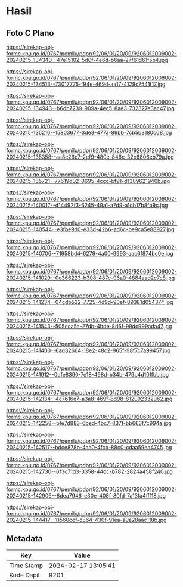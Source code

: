 # Hasil

## Foto C Plano

https://sirekap-obj-formc.kpu.go.id/0767/pemilu/pdpr/92/06/01/20/09/9206012009002-20240215-134340--47e15102-5d0f-4e6d-b6aa-27f61d61f5b4.jpg

https://sirekap-obj-formc.kpu.go.id/0767/pemilu/pdpr/92/06/01/20/09/9206012009002-20240215-134513--73017775-f94e-469d-aa17-4129c7541f17.jpg

https://sirekap-obj-formc.kpu.go.id/0767/pemilu/pdpr/92/06/01/20/09/9206012009002-20240215-134943--b6db7239-909a-4ec5-8ae3-732327e3ac47.jpg

https://sirekap-obj-formc.kpu.go.id/0767/pemilu/pdpr/92/06/01/20/09/9206012009002-20240215-135216--15803677-3de3-477a-89bb-7cb5b3180c08.jpg

https://sirekap-obj-formc.kpu.go.id/0767/pemilu/pdpr/92/06/01/20/09/9206012009002-20240215-135358--aa8c26c7-2ef9-480e-846c-32e6806eb79a.jpg

https://sirekap-obj-formc.kpu.go.id/0767/pemilu/pdpr/92/06/01/20/09/9206012009002-20240215-135721--77619d02-0695-4ccc-bf91-d1389621946b.jpg

https://sirekap-obj-formc.kpu.go.id/0767/pemilu/pdpr/92/06/01/20/09/9206012009002-20240215-140017--d14492f3-6245-49a1-a7d9-a1db17b8fb9c.jpg

https://sirekap-obj-formc.kpu.go.id/0767/pemilu/pdpr/92/06/01/20/09/9206012009002-20240215-140544--e3fbe9d0-e33d-42b6-ad6c-be9ca5e88927.jpg

https://sirekap-obj-formc.kpu.go.id/0767/pemilu/pdpr/92/06/01/20/09/9206012009002-20240215-140706--71958bd4-6279-4a00-9993-aac6f874bc0e.jpg

https://sirekap-obj-formc.kpu.go.id/0767/pemilu/pdpr/92/06/01/20/09/9206012009002-20240215-141029--0c366223-b308-487e-96a0-4884aad2c7c8.jpg

https://sirekap-obj-formc.kpu.go.id/0767/pemilu/pdpr/92/06/01/20/09/9206012009002-20240215-141234--04cdb532-7725-4d9d-90ef-89381d054374.jpg

https://sirekap-obj-formc.kpu.go.id/0767/pemilu/pdpr/92/06/01/20/09/9206012009002-20240215-141543--505cca5a-27db-4bde-8d6f-99dc999ada47.jpg

https://sirekap-obj-formc.kpu.go.id/0767/pemilu/pdpr/92/06/01/20/09/9206012009002-20240215-141400--6ad32664-18e2-48c2-965f-98f7c7a99457.jpg

https://sirekap-obj-formc.kpu.go.id/0767/pemilu/pdpr/92/06/01/20/09/9206012009002-20240215-141912--0dfe8390-7e18-498d-b34b-479b4d10ffbb.jpg

https://sirekap-obj-formc.kpu.go.id/0767/pemilu/pdpr/92/06/01/20/09/9206012009002-20240215-142134--4c7616e7-a3a8-469f-8d98-812092332962.jpg

https://sirekap-obj-formc.kpu.go.id/0767/pemilu/pdpr/92/06/01/20/09/9206012009002-20240215-142258--bfe7d883-6bed-4bc7-837f-bb663f7c994a.jpg

https://sirekap-obj-formc.kpu.go.id/0767/pemilu/pdpr/92/06/01/20/09/9206012009002-20240215-142517--bdce878b-4aa0-4fcb-88c0-cdaa59ea4745.jpg

https://sirekap-obj-formc.kpu.go.id/0767/pemilu/pdpr/92/06/01/20/09/9206012009002-20240215-142730--6f3c71d3-3358-44dc-b782-2824a458f240.jpg

https://sirekap-obj-formc.kpu.go.id/0767/pemilu/pdpr/92/06/01/20/09/9206012009002-20240215-142906--8dea7946-e30e-408f-80fd-7a13fa4fff18.jpg

https://sirekap-obj-formc.kpu.go.id/0767/pemilu/pdpr/92/06/01/20/09/9206012009002-20240215-144417--11560cdf-c364-430f-91ea-a9a28aac118b.jpg


## Metadata

| Key        | Value               |
| ---------- | ------------------- |
| Time Stamp | 2024-02-17 13:05:41 |
| Kode Dapil | 9201                |



